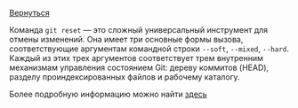 [Вернуться](../readme.md)

Команда `git reset` — это сложный универсальный инструмент для отмены изменений. Она имеет три основные формы вызова, соответствующие аргументам командной строки `--soft`, `--mixed`, `--hard`. Каждый из этих трех аргументов соответствует трем внутренним механизмам управления состоянием Git: дереву коммитов (HEAD), разделу проиндексированных файлов и рабочему каталогу.

Более подробную информацию можно найти [здесь](https://git-scm.com/book/ru/v2/%D0%98%D0%BD%D1%81%D1%82%D1%80%D1%83%D0%BC%D0%B5%D0%BD%D1%82%D1%8B-Git-%D0%A0%D0%B0%D1%81%D0%BA%D1%80%D1%8B%D1%82%D0%B8%D0%B5-%D1%82%D0%B0%D0%B9%D0%BD-reset)